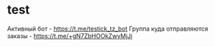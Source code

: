 # test

Активный бот - https://t.me/testick_tz_bot
Группа куда отправляются заказы - https://t.me/+gN7ZbHOOkZwyMjJi

